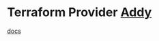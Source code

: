# Terraform Provider [Addy](https://addy.io)

[docs](https://app.addy.io/docs/#domains-GETapi-v1-domains)
